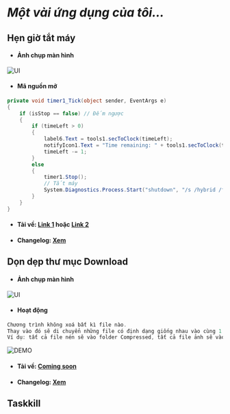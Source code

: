 # _Một vài ứng dụng của tôi..._
## Hẹn giờ tắt máy
* #### Ảnh chụp màn hình
![UI](https://tolaaii.github.io/some-small-useful-things/images/hen_gio_tat_may_UI.png)
* #### Mã nguồn mở

```csharp
private void timer1_Tick(object sender, EventArgs e)
{
    if (isStop == false) // Đếm ngược
    {
        if (timeLeft > 0)
        {
            label6.Text = tools1.secToClock(timeLeft);
            notifyIcon1.Text = "Time remaining: " + tools1.secToClock(timeLeft);
            timeLeft -= 1;
        }
        else
        {
            timer1.Stop();
            // Tắt máy
            System.Diagnostics.Process.Start("shutdown", "/s /hybrid /f /t 0");
        }
    }
}
```
* #### Tải về: [Link 1](https://github.com/tolaaii/some-small-useful-things/blob/master/hen_gio_tat_may/hen_gio_tat_may_v102.rar) hoặc                      [Link 2](https://drive.google.com/open?id=1cCNuQZjLx7ElcbyococxZD_qGQR-veKk)  
* #### Changelog: [Xem](https://tolaaii.github.io/some-small-useful-things/docs/hengiotatmay-changelog.html)


## Dọn dẹp thư mục Download
* #### Ảnh chụp màn hình
![UI](https://tolaaii.github.io/some-small-useful-things/images/clean_UI.png)
* #### Hoạt động

```csharp
Chương trình không xoá bất kì file nào. 
Thay vào đó sẽ di chuyển những file có định dạng giống nhau vào cùng 1 folder.
Ví dụ: tất cả file nén sẽ vào folder Compressed, tất cả file ảnh sẽ vào folder Picture...
```
![DEMO](https://tolaaii.github.io/some-small-useful-things/images/clean_demo.png)

* #### Tải về: [Coming soon]()
* #### Changelog: [Xem](https://tolaaii.github.io/some-small-useful-things/docs/cleaner-changelog.html)

## Taskkill
